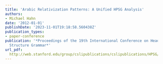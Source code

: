 ```yaml
---
title: 'Arabic Relativization Patterns: A Unified HPSG Analysis'
authors:
- Michael Hahn
date: '2012-01-01'
publishDate: '2023-11-01T19:18:58.560438Z'
publication_types:
- paper-conference
publication: '*Proceedings of the 19th International Conference on Head-Driven Phrase
  Structure Grammar*'
url_pdf: 
  http://web.stanford.edu/group/cslipublications/cslipublications/HPSG/2012/hahn.pdf
---
```

